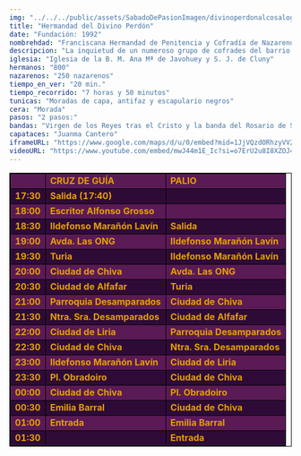 ```yaml
---
img: "../../../public/assets/SabadoDePasionImagen/divinoperdonalcosalogo.png"
title: "Hermandad del Divino Perdón"
date: "Fundación: 1992"
nombrehdad: "Franciscana Hermandad de Penitencia y Cofradía de Nazarenos de María Santísima de la Purísima Concepción, Santo Cáliz de Ntro. Padre Jesús del Divino Perdón y Beata Ana María de Javouhey"
descripcion: "La inquietud de un numeroso grupo de cofrades del barrio del Parque Alcosa llevó a la convocatoria de una serie de reuniones que desembocaron en la fundación de una pro hermandad. El 22 de febrero de 1994 es erigida como agrupación parroquial. En el año 2002 se bendice la actual imagen del Nazareno, que vino a sustituir a la anterior, cambiada tras su primera estación de penitencia.El 19 de marzo de 2000, durante la función principal se dio lectura al decreto por el que se dictaba la erección canónica como hermandad de penitencia, realizando su primera estación de penitencia a la parroquia de Nuestra Señora de los Desamparados el 6 de abril de 2001, Viernes de Dolores."
iglesia: "Iglesia de la B. M. Ana Mª de Javohuey y S. J. de Cluny"
hermanos: "800"
nazarenos: "250 nazarenos"
tiempo_en_ver: "20 min."
tiempo_recorrido: "7 horas y 50 minutos"
tunicas: "Moradas de capa, antifaz y escapulario negros"
cera: "Morada"
pasos: "2 pasos:"
bandas: "Virgen de los Reyes tras el Cristo y la banda del Rosario de Sanlúcar la Mayor acompaña a la dolorosa"
capataces: "Juanma Cantero"
iframeURL: "https://www.google.com/maps/d/u/0/embed?mid=1JjVQzdORhzyVV27BhqxsYoL6ENZZhCM&ehbc=2E312F"
videoURL: "https://www.youtube.com/embed/mwJ44m1E_Ic?si=o7ErU2u8I8XZOJ4Y"
---
```


<table class="recorrido" style="width: 100%; border-collapse: collapse; text-align: left; border: 1px solid black;">
  <tbody>
    <tr style="background-color: #5a1a55; color: #e5a000; font-weight: bold;">
      <td style="border: 1px solid black; text-align: center;"></td>
      <td style="border: 1px solid black;">CRUZ DE GUÍA</td>
      <td style="border: 1px solid black;">PALIO</td>
    </tr>
    <tr style="background-color: #2e0b37; color: #e5a000; font-weight: bold;">
      <td style="border: 1px solid black; text-align: center;">17:30</td>
      <td style="border: 1px solid black;">Salida (17:40)</td>
      <td style="border: 1px solid black;"></td>
    </tr>
    <tr style="background-color: #5a1a55; color: #e5a000; font-weight: bold;">
      <td style="border: 1px solid black; text-align: center;">18:00</td>
      <td style="border: 1px solid black;">Escritor Alfonso Grosso</td>
      <td style="border: 1px solid black;"></td>
    </tr>
    <tr style="background-color: #2e0b37; color: #e5a000; font-weight: bold;">
      <td style="border: 1px solid black; text-align: center;">18:30</td>
      <td style="border: 1px solid black;">Ildefonso Marañón Lavín</td>
      <td style="border: 1px solid black;">Salida</td>
    </tr>
    <tr style="background-color: #5a1a55; color: #e5a000; font-weight: bold;">
      <td style="border: 1px solid black; text-align: center;">19:00</td>
      <td style="border: 1px solid black;">Avda. Las ONG</td>
      <td style="border: 1px solid black;">Ildefonso Marañón Lavín</td>
    </tr>
    <tr style="background-color: #2e0b37; color: #e5a000; font-weight: bold;">
      <td style="border: 1px solid black; text-align: center;">19:30</td>
      <td style="border: 1px solid black;">Turia</td>
      <td style="border: 1px solid black;">Ildefonso Marañón Lavín</td>
    </tr>
    <tr style="background-color: #5a1a55; color: #e5a000; font-weight: bold;">
      <td style="border: 1px solid black; text-align: center;">20:00</td>
      <td style="border: 1px solid black;">Ciudad de Chiva</td>
      <td style="border: 1px solid black;">Avda. Las ONG</td>
    </tr>
    <tr style="background-color: #2e0b37; color: #e5a000; font-weight: bold;">
      <td style="border: 1px solid black; text-align: center;">20:30</td>
      <td style="border: 1px solid black;">Ciudad de Alfafar</td>
      <td style="border: 1px solid black;">Turia</td>
    </tr>
    <tr style="background-color: #5a1a55; color: #e5a000; font-weight: bold;">
      <td style="border: 1px solid black; text-align: center;">21:00</td>
      <td style="border: 1px solid black;">Parroquia Desamparados</td>
      <td style="border: 1px solid black;">Ciudad de Chiva</td>
    </tr>
    <tr style="background-color: #2e0b37; color: #e5a000; font-weight: bold;">
      <td style="border: 1px solid black; text-align: center;">21:30</td>
      <td style="border: 1px solid black;">Ntra. Sra. Desamparados</td>
      <td style="border: 1px solid black;">Ciudad de Alfafar</td>
    </tr>
    <tr style="background-color: #5a1a55; color: #e5a000; font-weight: bold;">
      <td style="border: 1px solid black; text-align: center;">22:00</td>
      <td style="border: 1px solid black;">Ciudad de Liria</td>
      <td style="border: 1px solid black;">Parroquia Desamparados</td>
    </tr>
    <tr style="background-color: #2e0b37; color: #e5a000; font-weight: bold;">
      <td style="border: 1px solid black; text-align: center;">22:30</td>
      <td style="border: 1px solid black;">Ciudad de Chiva</td>
      <td style="border: 1px solid black;">Ntra. Sra. Desamparados</td>
    </tr>
    <tr style="background-color: #5a1a55; color: #e5a000; font-weight: bold;">
      <td style="border: 1px solid black; text-align: center;">23:00</td>
      <td style="border: 1px solid black;">Ildefonso Marañón Lavín</td>
      <td style="border: 1px solid black;">Ciudad de Liria</td>
    </tr>
    <tr style="background-color: #2e0b37; color: #e5a000; font-weight: bold;">
      <td style="border: 1px solid black; text-align: center;">23:30</td>
      <td style="border: 1px solid black;">Pl. Obradoiro</td>
      <td style="border: 1px solid black;">Ciudad de Chiva</td>
    </tr>
    <tr style="background-color: #5a1a55; color: #e5a000; font-weight: bold;">
      <td style="border: 1px solid black; text-align: center;">00:00</td>
      <td style="border: 1px solid black;">Ciudad de Chiva</td>
      <td style="border: 1px solid black;">Pl. Obradoiro</td>
    </tr>
    <tr style="background-color: #2e0b37; color: #e5a000; font-weight: bold;">
      <td style="border: 1px solid black; text-align: center;">00:30</td>
      <td style="border: 1px solid black;">Emilia Barral</td>
      <td style="border: 1px solid black;">Ciudad de Chiva</td>
    </tr>
    <tr style="background-color: #5a1a55; color: #e5a000; font-weight: bold;">
      <td style="border: 1px solid black; text-align: center;">01:00</td>
      <td style="border: 1px solid black;">Entrada</td>
      <td style="border: 1px solid black;">Emilia Barral</td>
    </tr>
    <tr style="background-color: #2e0b37; color: #e5a000; font-weight: bold;">
      <td style="border: 1px solid black; text-align: center;">01:30</td>
      <td style="border: 1px solid black;"></td>
      <td style="border: 1px solid black;">Entrada</td>
    </tr>
  </tbody>
</table>